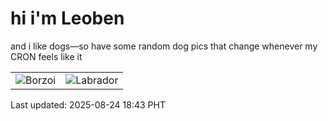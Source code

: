 # hi i'm Leoben

and i like dogs—so have some random dog pics that change whenever my CRON feels like it

|  |  |
|--------|----------|
| ![Borzoi](https://random-dog-vercel.vercel.app/api/random-borzoi?v=1756032212) | ![Labrador](https://random-dog-vercel.vercel.app/api/random-labrador?v=1756032212) |

Last updated: 2025-08-24 18:43 PHT
